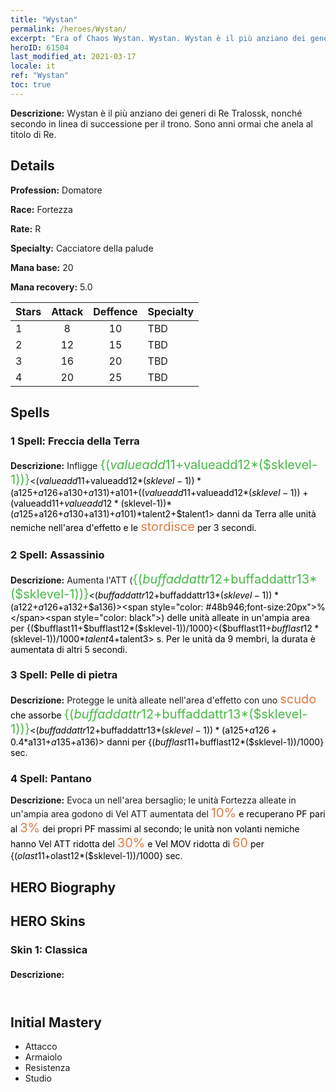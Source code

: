 ```yaml
---
title: "Wystan"
permalink: /heroes/Wystan/
excerpt: "Era of Chaos Wystan. Wystan. Wystan è il più anziano dei generi di Re Tralossk, nonché secondo in linea di successione per il trono. Sono anni ormai che anela al titolo di Re."
heroID: 61504
last_modified_at: 2021-03-17
locale: it
ref: "Wystan"
toc: true
---
```

 **Descrizione:** Wystan è il più anziano dei generi di Re Tralossk, nonché secondo in linea di successione per il trono. Sono anni ormai che anela al titolo di Re.
## Details
 **Profession:** Domatore

 **Race:** Fortezza

 **Rate:** R

 **Specialty:** Cacciatore della palude

 **Mana base:** 20

 **Mana recovery:** 5.0


  | Stars   |     Attack     |    Deffence    |      Specialty     |
  |---------|:---------------:|:---------------:|--------------------|
  |    1    | 8 | 10 | TBD |
  |    2    | 12 | 15 | TBD |
  |    3    | 16 | 20 | TBD |
  |    4    | 20 | 25 | TBD |

## Spells
### 1 Spell: Freccia della Terra
 **Descrizione:** Infligge <span style="color: #48b946;font-size:20px">{($valueadd11+$valueadd12*($sklevel-1))}</span><span style="color: black"><($valueadd11+$valueadd12*($sklevel-1))*($a125+$a126+$a130+$a131)+$a101+(($valueadd11+$valueadd12*($sklevel-1))+($valueadd11+$valueadd12*($sklevel-1))*($a125+$a126+$a130+$a131)+$a101)*$talent2+$talent1> danni da Terra alle unità nemiche nell'area d'effetto e le <span style="color: #e07c44;font-size:20px">stordisce</span><span style="color: black"> per 3 secondi.

### 2 Spell: Assassinio
 **Descrizione:** Aumenta l'ATT (<span style="color: #48b946;font-size:20px">{($buffaddattr12+$buffaddattr13*($sklevel-1))}</span><span style="color: black"><($buffaddattr12+$buffaddattr13*($sklevel-1))*($a122+$a126+$a132+$a136)><span style="color: #48b946;font-size:20px">%</span><span style="color: black">) delle unità alleate in un'ampia area per {($bufflast11+$bufflast12*($sklevel-1))/1000}<($bufflast11+$bufflast12*($sklevel-1))/1000*$talent4+$talent3> s. Per le unità da 9 membri, la durata è aumentata di altri 5 secondi.

### 3 Spell: Pelle di pietra
 **Descrizione:** Protegge le unità alleate nell'area d'effetto con uno <span style="color: #e07c44;font-size:20px">scudo</span><span style="color: black"> che assorbe <span style="color: #48b946;font-size:20px">{($buffaddattr12+$buffaddattr13*($sklevel-1))}</span><span style="color: black"><($buffaddattr12+$buffaddattr13*($sklevel-1))*($a125+$a126+0.4*$a131+$a135+$a136)> danni per {($bufflast11+$bufflast12*($sklevel-1))/1000} sec.

### 4 Spell: Pantano
 **Descrizione:** Evoca un <Pantano> nell'area bersaglio; le unità Fortezza alleate in un'ampia area godono di Vel ATT aumentata del <span style="color: #e07c44;font-size:20px">10%</span><span style="color: black"> e recuperano PF pari al <span style="color: #e07c44;font-size:20px">3%</span><span style="color: black"> dei propri PF massimi al secondo; le unità non volanti nemiche hanno Vel ATT ridotta del <span style="color: #e07c44;font-size:20px">30%</span><span style="color: black"> e Vel MOV ridotta di <span style="color: #e07c44;font-size:20px">60</span><span style="color: black"> per {($olast11+$olast12*($sklevel-1))/1000} sec.


## HERO Biography

## HERO Skins
### Skin 1: **Classica**

 **Descrizione:** <span style="color: #ffffff;font-size:20px">Ho ancora molto da imparare prima di diventare re.</span>



## Initial Mastery
   - Attacco
   - Armaiolo
   - Resistenza
   - Studio
